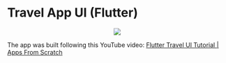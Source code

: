 # Travel App UI (Flutter)

<p align="center">
  <img src="https://user-images.githubusercontent.com/11765482/98682858-81806100-238c-11eb-81b8-77f520fcf967.gif" />
</p>

The app was built following this YouTube video: [Flutter Travel UI Tutorial | Apps From Scratch](https://youtu.be/CSa6Ocyog4U)

